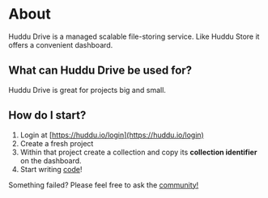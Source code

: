 # About

Huddu Drive is a managed scalable file-storing service. Like Huddu Store it offers a convenient dashboard.



## What can Huddu Drive be used for?

Huddu Drive is great for projects big and small.

## How do I start?

1. Login at [https://huddu.io/login](https://huddu.io/login)
2. Create a  fresh project
3. Within that project create a collection and copy its **collection identifier** on the dashboard.
4. Start writing [code](sdk.md)!

Something failed? Please feel free to ask the [community!](../other/community.md)&#x20;
